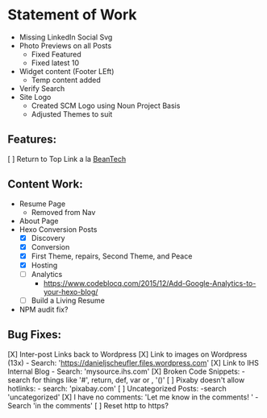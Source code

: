 # Statement of Work

* Missing LinkedIn Social Svg
* Photo Previews on all Posts
  - Fixed Featured
  - Fixed latest 10
* Widget content (Footer LEft)
  - Temp content added
* Verify Search
* Site Logo
  - Created SCM Logo using Noun Project Basis
  - Adjusted Themes to suit

## Features:
[ ] Return to Top Link a la [BeanTech](http://beantech.org/)

## Content Work:
* Resume Page
  - Removed from Nav
* About Page
* Hexo Conversion Posts
    - [X] Discovery
    - [X] Conversion
    - [X] First Theme, repairs, Second Theme, and Peace
    - [X] Hosting
    - [ ] Analytics
        - https://www.codeblocq.com/2015/12/Add-Google-Analytics-to-your-hexo-blog/
    - [ ] Build a Living Resume
* NPM audit fix?

## Bug Fixes:
[X] Inter-post Links back to Wordpress
[X] Link to images on Wordpress (13x)
    - Search: 'https://danieljscheufler.files.wordpress.com'
[X] Link to IHS Internal Blog
    - Search: 'mysource.ihs.com'
[X] Broken Code Snippets:
    - search for things like '#', return, def, var or , '()'
[ ] Pixaby doesn't allow hotlinks:
    - search: 'pixabay.com'
[ ] Uncategorized Posts: 
    -search 'uncategorized'
[X] I have no comments: 'Let me know in the comments! '
    - Search 'in the comments'
[ ] Reset http to https?

